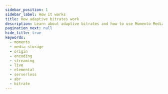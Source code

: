 ```yaml
---
sidebar_position: 1
sidebar_label: How it works
title: How adaptive bitrates work
description: Learn about adaptive bitrates and how to use Momento Media Storage as part of your streaming solution.
pagination_next: null
hide_title: true
keywords:
  - momento
  - media storage
  - origin
  - encoding
  - streaming
  - live
  - elemental
  - serverless
  - abr
  - bitrate
---
```

